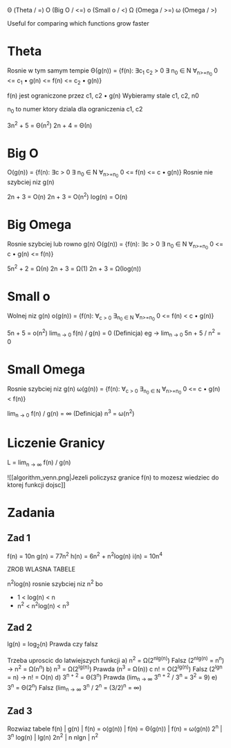 Θ (Theta / =)
O (Big O / <=)
o (Small o / <)
Ω (Omega / >=)
ω (Omega / >)

Useful for comparing which functions grow faster
# Theta
Rosnie w tym samym tempie
Θ(g(n)) = {f(n): ∃c<sub>1</sub> c<sub>2</sub> > 0 ∃ n<sub>0</sub> ∈ N ∀<sub>n>=n<sub>0</sub></sub>  0 <= c<sub>1</sub> • g(n) <= f(n) <= c<sub>2</sub> • g(n)}

f(n) jest ograniczone przez c1, c2 • g(n)
Wybieramy stale c1, c2, n0

n<sub>0</sub> to numer ktory dziala dla ograniczenia c1, c2

3n<sup>2</sup> + 5 = Θ(n<sup>2</sup>)
2n + 4 = Θ(n)

# Big O
O(g(n)) = {f(n): ∃c > 0 ∃ n<sub>0</sub> ∈ N ∀<sub>n>=n<sub>0</sub></sub>  0 <= f(n) <= c • g(n)}
Rosnie nie szybciej niz g(n)

2n + 3 = O(n)
2n + 3 = O(n<sup>2</sup>)
log(n) = O(n)

# Big Omega
Rosnie szybciej lub rowno g(n)
O(g(n)) = {f(n): ∃c > 0 ∃ n<sub>0</sub> ∈ N ∀<sub>n>=n<sub>0</sub></sub>  0 <= c • g(n) <= f(n)}

5n<sup>2</sup> + 2 = Ω(n)
2n + 3 = Ω(1)
2n + 3 = Ω(log(n))

# Small o
Wolnej niz g(n)
o(g(n)) = {f(n): ∀<sub>c > 0</sub> ∃<sub>n<sub>0</sub> ∈ N</sub> ∀<sub>n>=n<sub>0</sub></sub>  0 <= f(n) < c • g(n)}

5n + 5 = o(n<sup>2</sup>)
lim<sub>n -> 0</sub> f(n) / g(n) = 0 (Definicja)
eg -> lim<sub>n -> 0</sub> 5n + 5 / n<sup>2</sup> = 0

# Small Omega
Rosnie szybciej niz g(n)
ω(g(n)) = {f(n): ∀<sub>c > 0</sub> ∃<sub>n<sub>0</sub> ∈ N</sub> ∀<sub>n>=n<sub>0</sub></sub>  0 <= c • g(n) < f(n)}

lim<sub>n -> 0</sub> f(n) / g(n) = ∞ (Definicja)
n<sup>3</sup> = ω(n<sup>2</sup>)

# Liczenie Granicy
L = lim<sub>n -> ∞</sub> f(n) / g(n)

![[algorithm_venn.png|Jezeli policzysz granice f(n) to mozesz wiedziec do ktorej funkcji dojsc]] 

# Zadania
## Zad 1
f(n) = 10n
g(n) = 77n<sup>2</sup>
h(n) = 6n<sup>2</sup> + n<sup>2</sup>log(n)
i(n) = 10n<sup>4</sup> 

ZROB WLASNA TABELE

n<sup>2</sup>log(n) rosnie szybciej niz n<sup>2</sup> bo
- 1 < log(n) < n
- n<sup>2</sup> < n<sup>2</sup>log(n) < n<sup>3</sup> 

## Zad 2
lg(n) = log<sub>2</sub>(n)
Prawda czy falsz

Trzeba uproscic do latwiejszych funkcji
a) n<sup>2</sup> = Ω(2<sup>nlg(n)</sup>) Falsz (2<sup>nlg(n)</sup> = n<sup>n</sup>) -> n<sup>2</sup> = Ω(n<sup>n</sup>)
b) n<sup>3</sup> = Ω(2<sup>lg(n)</sup>) Prawda (n<sup>3</sup> = Ω(n))
c n! = O(2<sup>lg(n)</sup>) Falsz (2<sup>lgn</sup> = n) -> n! = O(n)
d) 3<sup>n + 2</sup> = Θ(3<sup>n</sup>) Prawda (lim<sub>n -> ∞</sub> 3<sup>n + 2</sup> / 3<sup>n</sup> = 3<sup>2</sup> = 9)
e) 3<sup>n</sup> = Θ(2<sup>n</sup>) Falsz (lim<sub>n -> ∞</sub> 3<sup>n</sup> / 2<sup>n</sup> = (3/2)<sup>n</sup> = ∞)


## Zad 3
Rozwiaz tabele
f(n) | g(n) | f(n) = o(g(n)) | f(n) = Θ(g(n)) | f(n) = ω(g(n))
2<sup>n</sup> | 3<sup>n</sup>
log(n) | lg(n)
2n<sup>2</sup> | n
nlgn | n<sup>2</sup> 